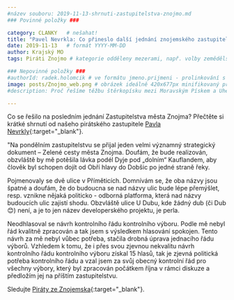 ```yaml
---
#název souboru: 2019-11-13-shrnuti-zastupitelstva-znojmo.md
### Povinné položky ###

category: CLANKY   # nešahat!
title: "Pavel Nevrkla: Co přineslo další jednání znojemského zastupitelstva?"
date: 2019-11-13   # formát YYYY-MM-DD
author: Krajský MO
tags: Piráti Znojmo # kategorie odděleny mezerami, např. volby zemědělství životní-prostředí piráti (viz https://jihomoravsky.pirati.cz/tags/)

### Nepovinné položky ###
#authorId: radek.holomcik # ve formátu jmeno.prijmeni - prolinkování s profilem přes uid
image: posts/Znojmo_web.png # obrázek ideálně 420x677px minifikovaný přes https://tinypng.com/
#description: Proč řešíme těžbu štěrkopísku mezi Moravským Pískem a Uherským Ostrohem? Podrobné info o celé kauze.

---
```


Co se řešilo na posledním jednání Zastupitelstva města Znojma? Přečtěte si krátké shrnutí od našeho pirátského zastupitele [Pavla Nevrkly](https://jihomoravsky.pirati.cz/lide/pavel-nevrkla/){:target="_blank"}.

"Na pondělním zastupitelstvu se přijal jeden velmi významný strategický dokument – Zelené cesty města Znojma. Doufám, že bude realizován, obzvláště by mě potěšila lávka podél Dyje pod „dolním“ Kauflandem, aby člověk byl schopen dojít od Obří hlavy do Dobšic po jedné straně řeky.

Pojmenovaly se dvě ulice v Příměticích. Domnívám se, že oba názvy jsou špatné a doufám, že do budoucna se nad názvy ulic bude lépe přemýšlet, resp. vznikne nějaká politicko - odborná platforma, která nad názvy budoucích ulic zajistí shodu. Obzvláště ulice U Dubu, kde žádný dub (či Dub😊) není, a je to jen název developerského projektu, je perla.

Neodhlasoval se návrh kontrolního řádu kontrolního výboru. Podle mě nebyl řád kvalitně zpracován a tak jsem s výsledkem hlasování spokojen. Tento návrh za mě nebyl vůbec potřeba, stačila drobná úprava jednacího řádu výborů. Vzhledem k tomu, že i přes svou zjevnou nekvalitu návrh kontrolního řádu kontrolního výboru získal 15 hlasů, tak je zjevná politická potřeba kontrolního řádu a vzal jsem za svůj obecný kontrolní řád pro všechny výbory, který byl zpracován počátkem října v rámci diskuze a předložím jej na příštím zastupitelstvu.

Sledujte [Piráty ze Znojemska](https://www.facebook.com/PiratiZnojemsko/){:target="_blank"}.
